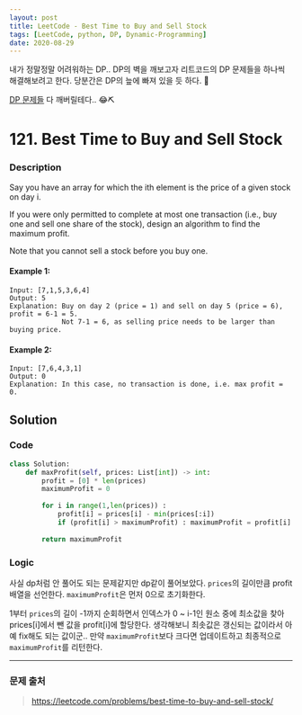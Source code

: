 ```yaml
---
layout: post
title: LeetCode - Best Time to Buy and Sell Stock
tags: [LeetCode, python, DP, Dynamic-Programming]
date: 2020-08-29
---
```



내가 정말정말 어려워하는 DP.. DP의 벽을 깨보고자 리트코드의 DP 문제들을 하나씩 해결해보려고 한다.
당분간은 DP의 늪에 빠져 있을 듯 하다. 🤪

[DP 문제들](https://leetcode.com/tag/dynamic-programming/) 다 깨버릴테다.. 😂⛏

# 121. Best Time to Buy and Sell Stock

### Description

Say you have an array for which the ith element is the price of a given stock on day i.

If you were only permitted to complete at most one transaction (i.e., buy one and sell one share of the stock), design an algorithm to find the maximum profit.

Note that you cannot sell a stock before you buy one.

#### Example 1:

```
Input: [7,1,5,3,6,4]
Output: 5
Explanation: Buy on day 2 (price = 1) and sell on day 5 (price = 6), profit = 6-1 = 5.
             Not 7-1 = 6, as selling price needs to be larger than buying price.
```

#### Example 2:

```
Input: [7,6,4,3,1]
Output: 0
Explanation: In this case, no transaction is done, i.e. max profit = 0.
```


## Solution

### Code 

```python
class Solution:
    def maxProfit(self, prices: List[int]) -> int:
        profit = [0] * len(prices)
        maximumProfit = 0
        
        for i in range(1,len(prices)) :
            profit[i] = prices[i] - min(prices[:i])
            if (profit[i] > maximumProfit) : maximumProfit = profit[i]
                
        return maximumProfit
```

### Logic

사실 dp처럼 안 풀어도 되는 문제같지만 dp같이 풀어보았다.
`prices`의 길이만큼 profit 배열을 선언한다.
`maximumProfit`은 먼저 0으로 초기화한다.

1부터 `prices`의 길이 -1까지 순회하면서 인덱스가 0 ~ i-1인 원소 중에 최소값을 찾아 prices[i]에서 뺀 값을 profit[i]에 할당한다.
생각해보니 최솟값은 갱신되는 값이라서 아예 fix해도 되는 값이군..
만약 `maximumProfit`보다 크다면 업데이트하고 최종적으로 `maximumProfit`를 리턴한다.


---

### 문제 출처

> https://leetcode.com/problems/best-time-to-buy-and-sell-stock/
